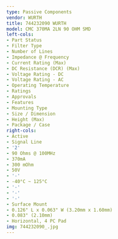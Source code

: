 ```yaml
---
type: Passive Components
vendor: WURTH
title: 744232090 WURTH
model: CMC 370MA 2LN 90 OHM SMD
left-cols:
- Part Status
- Filter Type
- Number of Lines
- Impedance @ Frequency
- Current Rating (Max)
- DC Resistance (DCR) (Max)
- Voltage Rating - DC
- Voltage Rating - AC
- Operating Temperature
- Ratings
- Approvals
- Features
- Mounting Type
- Size / Dimension
- Height (Max)
- Package / Case
right-cols:
- Active
- Signal Line
- '2'
- 90 Ohms @ 100MHz
- 370mA
- 300 mOhm
- 50V
- '-'
- -40°C ~ 125°C
- '-'
- '-'
- '-'
- Surface Mount
- 0.126" L x 0.063" W (3.20mm x 1.60mm)
- 0.083" (2.10mm)
- Horizontal, 4 PC Pad
img: 744232090_.jpg
---
```

